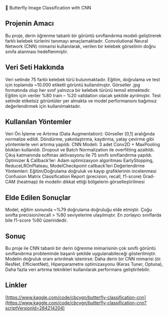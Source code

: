 🦋 Butterfly Image Classification with CNN

## Projenin Amacı 
Bu proje, derin öğrenme tabanlı bir görüntü sınıflandırma modeli geliştirerek farklı kelebek türlerini tanımayı amaçlamaktadır.
Convolutional Neural Network (CNN) mimarisi kullanılarak, verilen bir kelebek görselinin doğru sınıfa atanması hedeflenmiştir.

## Veri Seti Hakkında

Veri setinde 75 farklı kelebek türü bulunmaktadır.
Eğitim, doğrulama ve test için toplamda ~10.000 etiketli görüntü kullanılmıştır.
Görseller .jpg formatında olup her sınıf yalnızca bir kelebek türünü temsil etmektedir.
Eğitim için veriler %80 train – %20 validation olacak şekilde ayrılmıştır.
Test setinde etiketsiz görüntüler yer almakta ve model performansını bağımsız değerlendirmek için kullanılmaktadır.

## Kullanılan Yöntemler 

Veri Ön İşleme ve Artırma (Data Augmentation):
    Görseller [0,1] aralığında normalize edildi.
    Döndürme, yakınlaştırma, kaydırma, yatay çevirme gibi yöntemlerle veri artırma yapıldı.
CNN Modeli:
    3 adet Conv2D + MaxPooling blokları kullanıldı.
    Dropout ve Batch Normalization ile overfitting azaltıldı.
    Çıkış katmanında softmax aktivasyonu ile 75 sınıflı sınıflandırma yapıldı.
Optimizer & Callback’ler:
    Adam optimizasyon algoritması
    EarlyStopping, ReduceLROnPlateau, ModelCheckpoint callback’leri
Değerlendirme Yöntemleri:
    Eğitim/Doğrulama doğruluk ve kayıp grafiklerinin incelenmesi
    Confusion Matrix
    Classification Report (precision, recall, f1-score)
    Grad-CAM (heatmap) ile modelin dikkat ettiği bölgelerin görselleştirilmesi

## Elde Edilen Sonuçlar 

Model, eğitim sonunda ~%79 doğrulama doğruluğu elde etmiştir.
Çoğu sınıfta precision/recall > %80 seviyelerine ulaşılmıştır.
En zorlayıcı sınıflarda bile f1-score %60 üzerindedir.

## Sonuç 

Bu proje ile CNN tabanlı bir derin öğrenme mimarisinin çok sınıflı görüntü sınıflandırma probleminde başarılı şekilde uygulanabileceği gösterilmiştir. Modelin doğruluk oranı artırılmak istenirse:
Daha derin bir CNN mimarisi (ör. ResNet, EfficientNet),
Hiperparametre optimizasyonu (Keras Tuner, Optuna),
Daha fazla veri artırma teknikleri kullanılarak performans geliştirilebilir.

## Linkler

[https://www.kaggle.com/code/cbcygn/butterfly-classification-cnn](https://www.kaggle.com/code/cbcygn/butterfly-classification-cnn?scriptVersionId=264214204)
